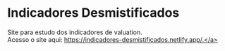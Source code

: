 # Indicadores Desmistificados
Site para estudo dos indicadores de valuation. <br>
Acesso o site aqui: <a href="https://indicadores-desmistificados.netlify.app/" target="_blank">https://indicadores-desmistificados.netlify.app/.</a>
